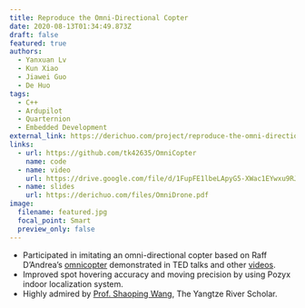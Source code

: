 ```yaml
---
title: Reproduce the Omni-Directional Copter
date: 2020-08-13T01:34:49.873Z
draft: false
featured: true
authors:
  - Yanxuan Lv
  - Kun Xiao
  - Jiawei Guo
  - De Huo
tags:
  - C++
  - Ardupilot
  - Quarternion
  - Embedded Development
external_link: https://derichuo.com/project/reproduce-the-omni-directional-copter/
links:
  - url: https://github.com/tk42635/OmniCopter
    name: code
  - name: video
    url: https://drive.google.com/file/d/1FupFE1lbeLApyG5-XWac1EYwxu9RJQc6/view?usp=sharing
  - name: slides
    url: https://derichuo.com/files/OmniDrone.pdf
image:
  filename: featured.jpg
  focal_point: Smart
  preview_only: false
---
```

* Participated in imitating an omni-directional copter based on Raff D’Andrea’s [omnicopter](http://flyingmachinearena.org/wp-content/publications/2016/breIEEE16.pdf) demonstrated in TED talks and other [videos](https://www.youtube.com/watch?v=sIi80LMLJSY).
* Improved spot hovering accuracy and moving precision by using Pozyx indoor localization system.
* Highly admired by [Prof. Shaoping Wang](https://ev.buaa.edu.cn/info/1057/1261.htm), The Yangtze River Scholar.